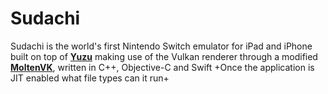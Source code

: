 # Sudachi
Sudachi is the world's first Nintendo Switch emulator for iPad and iPhone built on top of **[Yuzu](https://github.com/yuzu-emu/yuzu)** making use of the Vulkan renderer through a modified **[MoltenVK](https://github.com/KhronosGroup/MoltenVK)**, written in C++, Objective-C and Swift
+Once the application is JIT enabled what file types can it run+
